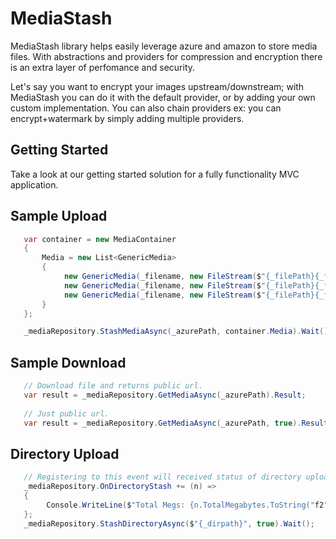# MediaStash
MediaStash library helps easily leverage azure and amazon to store media files. With abstractions and providers for compression and encryption there is an extra layer of perfomance and security.

Let's say you want to encrypt your images upstream/downstream; with MediaStash you can do it with the default provider, or by adding your own custom implementation. You can also chain providers ex: you can encrypt+watermark by simply adding multiple providers.

## Getting Started
Take a look at our getting started solution for a fully functionality MVC application.

## Sample Upload 
```c#
   var container = new MediaContainer
   {
       Media = new List<GenericMedia>
       {
            new GenericMedia(_filename, new FileStream($"{_filePath}{_filename}", FileMode.Open).ToByteArray(true)),
            new GenericMedia(_filename, new FileStream($"{_filePath}{_filename}", FileMode.Open).ToByteArray(true)),
            new GenericMedia(_filename, new FileStream($"{_filePath}{_filename}", FileMode.Open).ToByteArray(true))
       }
   };

   _mediaRepository.StashMediaAsync(_azurePath, container.Media).Wait(); 
```

## Sample Download 
```c#
   // Download file and returns public url.
   var result = _mediaRepository.GetMediaAsync(_azurePath).Result;
   
   // Just public url.
   var result = _mediaRepository.GetMediaAsync(_azurePath, true).Result;
```

## Directory Upload 
```c#
   // Registering to this event will received status of directory upload.
   _mediaRepository.OnDirectoryStash += (n) =>
   {
        Console.WriteLine($"Total Megs: {n.TotalMegabytes.ToString("f2")} Processed: {n.ProcessedMegabytes.ToString("f2")}");
   };
   _mediaRepository.StashDirectoryAsync($"{_dirpath}", true).Wait();
```

